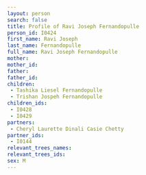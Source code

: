 ```yaml
---
layout: person
search: false
title: Profile of Ravi Joseph Fernandopulle
person_id: I0424
first_name: Ravi Joseph
last_name: Fernandopulle
full_name: Ravi Joseph Fernandopulle
mother: 
mother_id: 
father: 
father_id: 
children:
 - Tashika Liesel Fernandopulle
 - Trishan Jospeh Fernandopulle
children_ids:
 - I0428
 - I0429
partners:
 - Cheryl Laurette Dinali Casie Chetty
partner_ids:
 - I0144
relevant_trees_names:
relevant_trees_ids:
sex: M
---
```


